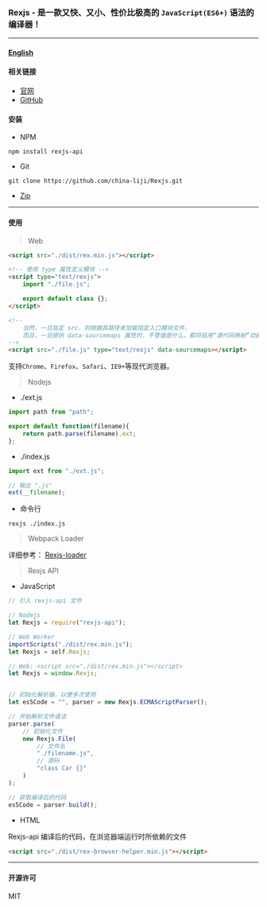 ### Rexjs - 是一款又快、又小、性价比极高的 `JavaScript(ES6+)` 语法的编译器！

------

#### [English](https://github.com/china-liji/Rexjs/)

#### 相关链接
* [官网](http://www.rexjs.org)
* [GitHub](https://github.com/china-liji/Rexjs)

#### 安装
* NPM
```
npm install rexjs-api
```

* Git
```
git clone https://github.com/china-liji/Rexjs.git
```

* [Zip](https://github.com/china-liji/Rexjs/archive/master.zip)

-----

#### 使用

> Web
```html
<script src="./dist/rex.min.js"></script>

<!-- 使用 type 属性定义模块 -->
<script type="text/rexjs">
	import "./file.js";

	export default class {};
</script>

<!--
	当然，一旦指定 src，则根据其路径来加载指定入口模块文件，
	而且，一旦提供 data-sourcemaps 属性时，不管值是什么，都将启用“源代码映射”功能。
-->
<script src="./file.js" type="text/rexjs" data-sourcemaps></script>
```
支持`Chrome`、`Firefox`、`Safari`、`IE9+`等现代浏览器。

> Nodejs

* ./ext.js
```js
import path from "path";

export default function(filename){
	return path.parse(filename).ext;
};
```

* ./index.js
```js
import ext from "./ext.js";

// 输出 ".js"
ext(__filename);
```

* 命令行
```
rexjs ./index.js
```

> Webpack Loader

详细参考： [Rexjs-loader](https://github.com/china-liji/Rexjs-loader)

> Rexjs API

* JavaScript
```js
// 引入 rexjs-api 文件

// Nodejs
let Rexjs = require("rexjs-api");

// Web Worker
importScripts("./dist/rex.min.js");
let Rexjs = self.Rexjs;

// Web: <script src="./dist/rex.min.js"></script>
let Rexjs = window.Rexjs;


// 初始化解析器，以便多次使用
let es5Code = "", parser = new Rexjs.ECMAScriptParser();

// 开始解析文件语法
parser.parse(
	// 初始化文件
	new Rexjs.File(
		// 文件名
		"./filename.js",
		// 源码
		"class Car {}"
	)
);

// 获取编译后的代码
es5Code = parser.build();
```

* HTML

Rexjs-api 编译后的代码，在浏览器端运行时所依赖的文件
```html
<script src="./dist/rex-browser-helper.min.js"></script>
```

-----

#### 开源许可
MIT